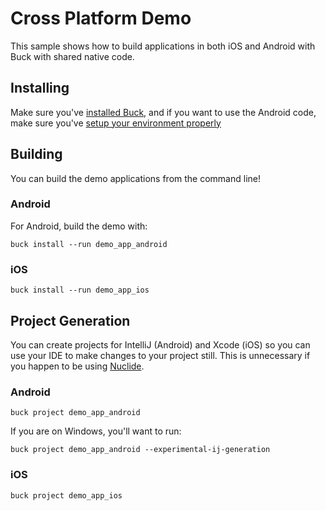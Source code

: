 # Cross Platform Demo

This sample shows how to build applications in both iOS and Android
with Buck with shared native code.

## Installing

Make sure you've [installed Buck](https://buckbuild.com/setup/install.html),
and if you want to use the Android code, make sure you've [setup your
environment properly](https://buckbuild.com/setup/getting_started.html)

## Building

You can build the demo applications from the command line!

### Android

For Android, build the demo with:

    buck install --run demo_app_android

### iOS

    buck install --run demo_app_ios

## Project Generation

You can create projects for IntelliJ (Android) and Xcode (iOS) so you
can use your IDE to make changes to your project still.  This is
unnecessary if you happen to be using [Nuclide](http://nuclide.io/).

### Android

    buck project demo_app_android

If you are on Windows, you'll want to run:

    buck project demo_app_android --experimental-ij-generation

### iOS

    buck project demo_app_ios

